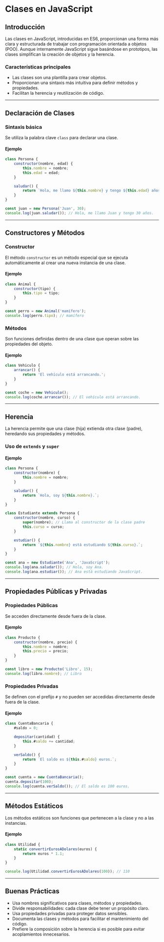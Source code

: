 # Clases en JavaScript

## Introducción

Las clases en JavaScript, introducidas en ES6, proporcionan una forma más clara y estructurada de trabajar con programación orientada a objetos (POO). Aunque internamente JavaScript sigue basándose en prototipos, las clases simplifican la creación de objetos y la herencia.

### Características principales
- Las clases son una plantilla para crear objetos.
- Proporcionan una sintaxis más intuitiva para definir métodos y propiedades.
- Facilitan la herencia y reutilización de código.

---

## Declaración de Clases

### Sintaxis básica

Se utiliza la palabra clave `class` para declarar una clase.

#### Ejemplo
```javascript
class Persona {
    constructor(nombre, edad) {
        this.nombre = nombre;
        this.edad = edad;
    }

    saludar() {
        return `Hola, me llamo ${this.nombre} y tengo ${this.edad} años.`;
    }
}

const juan = new Persona('Juan', 30);
console.log(juan.saludar()); // Hola, me llamo Juan y tengo 30 años.
```

---

## Constructores y Métodos

### Constructor
El método `constructor` es un método especial que se ejecuta automáticamente al crear una nueva instancia de una clase.

#### Ejemplo
```javascript
class Animal {
    constructor(tipo) {
        this.tipo = tipo;
    }
}

const perro = new Animal('mamífero');
console.log(perro.tipo); // mamífero
```

### Métodos
Son funciones definidas dentro de una clase que operan sobre las propiedades del objeto.

#### Ejemplo
```javascript
class Vehiculo {
    arrancar() {
        return 'El vehículo está arrancando.';
    }
}

const coche = new Vehiculo();
console.log(coche.arrancar()); // El vehículo está arrancando.
```

---

## Herencia

La herencia permite que una clase (hija) extienda otra clase (padre), heredando sus propiedades y métodos.

### Uso de `extends` y `super`

#### Ejemplo
```javascript
class Persona {
    constructor(nombre) {
        this.nombre = nombre;
    }

    saludar() {
        return `Hola, soy ${this.nombre}.`;
    }
}

class Estudiante extends Persona {
    constructor(nombre, curso) {
        super(nombre); // Llama al constructor de la clase padre
        this.curso = curso;
    }

    estudiar() {
        return `${this.nombre} está estudiando ${this.curso}.`;
    }
}

const ana = new Estudiante('Ana', 'JavaScript');
console.log(ana.saludar()); // Hola, soy Ana.
console.log(ana.estudiar()); // Ana está estudiando JavaScript.
```

---

## Propiedades Públicas y Privadas

### Propiedades Públicas
Se acceden directamente desde fuera de la clase.

#### Ejemplo
```javascript
class Producto {
    constructor(nombre, precio) {
        this.nombre = nombre;
        this.precio = precio;
    }
}

const libro = new Producto('Libro', 15);
console.log(libro.nombre); // Libro
```

### Propiedades Privadas
Se definen con el prefijo `#` y no pueden ser accedidas directamente desde fuera de la clase.

#### Ejemplo
```javascript
class CuentaBancaria {
    #saldo = 0;

    depositar(cantidad) {
        this.#saldo += cantidad;
    }

    verSaldo() {
        return `El saldo es ${this.#saldo} euros.`;
    }
}

const cuenta = new CuentaBancaria();
cuenta.depositar(100);
console.log(cuenta.verSaldo()); // El saldo es 100 euros.
```

---

## Métodos Estáticos

Los métodos estáticos son funciones que pertenecen a la clase y no a las instancias.

#### Ejemplo
```javascript
class Utilidad {
    static convertirEurosADolares(euros) {
        return euros * 1.1;
    }
}

console.log(Utilidad.convertirEurosADolares(100)); // 110
```

---

## Buenas Prácticas

- Usa nombres significativos para clases, métodos y propiedades.
- Divide responsabilidades: cada clase debe tener un propósito claro.
- Usa propiedades privadas para proteger datos sensibles.
- Documenta las clases y métodos para facilitar el mantenimiento del código.
- Prefiere la composición sobre la herencia si es posible para evitar acoplamientos innecesarios.